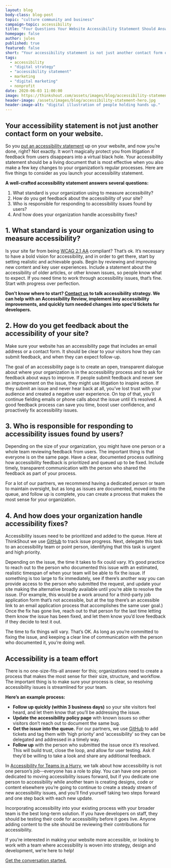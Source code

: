 ```yaml
---
layout: blog
body-class: blog-post
topic: "culture community and business"
campaign-topic: accessibility
title: "Four Questions Your Website Accessibility Statement Should Answer"
homepage: false
author: jules
published: true
featured: false
short: "Your accessibility statement is not just another contact form on your website."
tags:
  - accessibility
  - "digital strategy"
  - "accessibility statement"
  - marketing
  - "digital marketing"
  - nonprofit
date: 2020-06-03 11:00:00
image: https://thinkshout.com/assets/images/blog/accessibility-statement-hero.jpg
header-image: /assets/images/blog/accessibility-statement-hero.jpg
header-image-alt: "digital illustration of people holding hands up."
---
```

## Your accessibility statement is not just another contact form on your website. 
 
So you [put an accessibility statement](https://www.w3.org/WAI/planning/statements/) up on your website, and now you’re done, right? Not exactly. It won’t magically protect you from litigation if feedback from users disappears into a virtual black hole. Your accessibility statement should be a living document that is most effective when you also make a few key changes to your organization’s regular processes. Here are five things to consider as you launch your accessibility statement. 

 **A well-crafted accessibility statement answers several questions:** 
1. What standard is your organization using to measure accessibility?
2. How do you get feedback about the accessibility of your site?
3. Who is responsible for responding to accessibility issues found by users?
4. And how does your organization handle accessibility fixes?
 

## 1. What standard is your organization using to measure accessibility?

Is your site far from being [WCAG 2.1 AA](https://www.w3.org/TR/WCAG21/) compliant? That’s ok. It’s necessary to have a bold vision for accessibility, and in order to get there, start by setting realistic and achievable goals. Begin by reviewing and improving new content and key user experiences. Include a statement about the accessibility of older articles, or other known issues, so people know what to expect. If you need time to work through accessibility issues, that’s fine. Start with progress over perfection.

**Don’t know where to start? [Contact us](https://thinkshout.com/contact/) to talk accessibility strategy. We can help with an Accessibility Review, implement key accessibility improvements, and quickly turn needed changes into spec’d tickets for developers.** 

## 2. How do you get feedback about the accessibility of your site?

Make sure your website has an accessibility page that includes an email address or a contact form. It should be clear to your visitors how they can submit feedback, and when they can expect follow-up. 

The goal of an accessibility page is to create an open, transparent dialogue about where your organization is in the accessibility process and to ask for feedback about ways to improve. If people submit feedback and never see an improvement on the issue, they might use litigation to inspire action. If they submit an issue and never hear back at all, you’ve lost trust with your audience and created a negative user experience. On top of that, you’ll continue fielding emails or phone calls about the issue until it’s resolved. A good feedback process can save you time, boost user confidence, and proactively fix accessibility issues.

## 3. Who is responsible for responding to accessibility issues found by users?

Depending on the size of your organization, you might have one person or a whole team reviewing feedback from users. The important thing is that everyone is on the same page. Have a clear, documented process outlining how accessibility feedback is prioritized and queued up to be fixed. Include timely, transparent communication with the person who shared the feedback as part of your process. 

For a lot of our partners, we recommend having a dedicated person or team to maintain oversight, but as long as issues are documented, moved into the queue, and follow up is complete, you can create a process that makes the most sense for your organization. 

## 4. And how does your organization handle accessibility fixes?

Accessibility issues need to be prioritized and added to the queue. Here at ThinkShout we use [GitHub](https://github.com/) to track issue progress. Next, delegate this task to an accessibility team or point person, identifying that this task is urgent and high priority.  

Depending on the issue, the time it takes to fix could vary.  It’s good practice to reach out to the person who documented this issue with an estimated, realistic timespan of when your team will be able to fix the issue. If something is too large to fix immediately, see if there’s another way you can provide access to the person who submitted the request, and update your site making the alternative broadly available until you’re able to resolve the issue. (For example, this would be a work around for a third-party job application form that’s not accessible, but at the top there’s an accessible link to an email application process that accomplishes the same user goal.) Once the fix has gone live, reach out to that person for the last time letting them know the issue has been fixed, and let them know you’d love feedback if they decide to test it out. 

The time to fix things will vary. That’s OK. As long as you’re committed to fixing the issue, and keeping a clear line of communication with the person who documented it, you’re doing well. 

## Accessibility is a team effort

There is no one-size-fits-all answer for this; organizations need to create a process that makes the most sense for their size, structure, and workflow. The important thing is to make sure your process is clear, so resolving accessibility issues is streamlined for your team.

**Here’s an example process:**
- **Follow up quickly (within 3 business days)** so your site visitors feel heard, and let them know that you’ll be addressing the issue.
- **Update the accessibility policy page** with known issues so other visitors don’t reach out to document the same bug. 
- **Get the issue into the queue.** For our partners, we use [GitHub](https://github.com/) to add tickets and tag them with ‘high priority’ and ‘accessibility’ so they can be delegated and addressed in a timely way.
- **Follow up** with the person who submitted the issue once it’s resolved. This will build trust, close the loop, and allow for user testing. Ask if they’d be willing to take a look and share any additional feedback.

In [Accessibility for Teams in a Hurry](https://thinkshout.com/equitable-digital-connections), we talk about how accessibility is not one person’s job--everyone has a role to play. You can have one person dedicated to moving accessibility issues forward, but if you dedicate one person to accessibility while another team is creating designs, code or content elsewhere you’re going to continue to create a steady stream of new accessibility issues, and you’ll find yourself taking two steps forward and one step back with each new update. 

Incorporating accessibility into your existing process with your broader team is the best long-term solution. If you have developers on staff, they should be testing their code for accessibility before it goes live. Anyone adding content to the site should be reviewing their contributions for accessibility. 

   
If you’re interested in making your website more accessible, or looking to work with a team where accessibility is woven into strategy, design and development, we’re here to help! 

[Get the conversation started.](https://thinkshout.com/contact/) 
